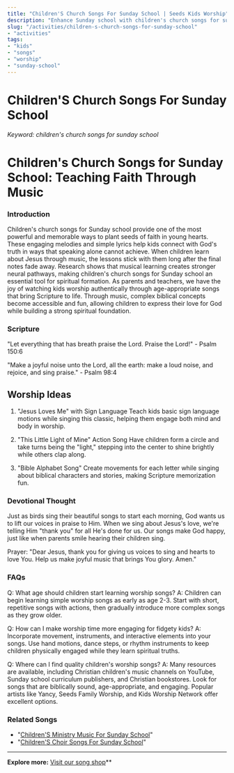 ```yaml
---
title: "Children'S Church Songs For Sunday School | Seeds Kids Worship"
description: "Enhance Sunday school with children's church songs for sunday school that teach faith through music. Educational worship resources for children."
slug: "/activities/children-s-church-songs-for-sunday-school"
- "activities"
tags:
- "kids"
- "songs"
- "worship"
- "sunday-school"
---
```


# Children'S Church Songs For Sunday School

_Keyword: children's church songs for sunday school_

# Children's Church Songs for Sunday School: Teaching Faith Through Music

### Introduction
Children's church songs for Sunday school provide one of the most powerful and memorable ways to plant seeds of faith in young hearts. These engaging melodies and simple lyrics help kids connect with God's truth in ways that speaking alone cannot achieve. When children learn about Jesus through music, the lessons stick with them long after the final notes fade away. Research shows that musical learning creates stronger neural pathways, making children's church songs for Sunday school an essential tool for spiritual formation. As parents and teachers, we have the joy of watching kids worship authentically through age-appropriate songs that bring Scripture to life. Through music, complex biblical concepts become accessible and fun, allowing children to express their love for God while building a strong spiritual foundation.

### Scripture
"Let everything that has breath praise the Lord. Praise the Lord!" - Psalm 150:6

"Make a joyful noise unto the Lord, all the earth: make a loud noise, and rejoice, and sing praise." - Psalm 98:4

## Worship Ideas
1. "Jesus Loves Me" with Sign Language
Teach kids basic sign language motions while singing this classic, helping them engage both mind and body in worship.

2. "This Little Light of Mine" Action Song
Have children form a circle and take turns being the "light," stepping into the center to shine brightly while others clap along.

3. "Bible Alphabet Song"
Create movements for each letter while singing about biblical characters and stories, making Scripture memorization fun.

### Devotional Thought
Just as birds sing their beautiful songs to start each morning, God wants us to lift our voices in praise to Him. When we sing about Jesus's love, we're telling Him "thank you" for all He's done for us. Our songs make God happy, just like when parents smile hearing their children sing.

Prayer: "Dear Jesus, thank you for giving us voices to sing and hearts to love You. Help us make joyful music that brings You glory. Amen."

### FAQs
Q: What age should children start learning worship songs?
A: Children can begin learning simple worship songs as early as age 2-3. Start with short, repetitive songs with actions, then gradually introduce more complex songs as they grow older.

Q: How can I make worship time more engaging for fidgety kids?
A: Incorporate movement, instruments, and interactive elements into your songs. Use hand motions, dance steps, or rhythm instruments to keep children physically engaged while they learn spiritual truths.

Q: Where can I find quality children's worship songs?
A: Many resources are available, including Christian children's music channels on YouTube, Sunday school curriculum publishers, and Christian bookstores. Look for songs that are biblically sound, age-appropriate, and engaging. Popular artists like Yancy, Seeds Family Worship, and Kids Worship Network offer excellent options.

### Related Songs

- "[Children'S Ministry Music For Sunday School](/activities/children-s-ministry-music-for-sunday-school/)"
- "[Children'S Choir Songs For Sunday School](/activities/children-s-choir-songs-for-sunday-school/)"

---

**Explore more:** [Visit our song shop](https://seedskidsworship.com/shop)**

<!-- Schema Markup -->
<script type="application/ld+json">
{
  "@context": "https://schema.org",
  "@type": "MusicRecording",
  "name": "Children'S Church Songs For Sunday School",
  "byArtist": {
    "@type": "MusicGroup",
    "name": "Seeds Kids Worship"
  },
  "isFamilyFriendly": true,
  "url": "https://seedskidsworship.com/activities/children-s-church-songs-for-sunday-school/"
}
</script>